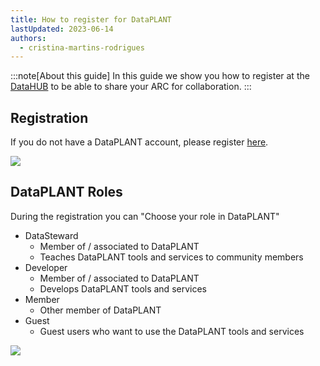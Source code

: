 ```yaml
---
title: How to register for DataPLANT
lastUpdated: 2023-06-14
authors: 
  - cristina-martins-rodrigues
---
```


:::note[About this guide]
In this guide we show you how to register at the [DataHUB](https://git.nfdi4plants.org/) to be able to share your ARC for collaboration.
:::

## Registration

If you do not have a DataPLANT account, please register [here](<https://register.nfdi4plants.org>).

![](@images/datahub/dataplant-registration.png)

## DataPLANT Roles

During the registration you can "Choose your role in DataPLANT"

- DataSteward
  - Member of / associated to DataPLANT
  - Teaches DataPLANT tools and services to community members
- Developer
  - Member of / associated to DataPLANT
  - Develops DataPLANT tools and services
- Member
  - Other member of DataPLANT
- Guest
  - Guest users who want to use the DataPLANT tools and services

![](@images/datahub/dataplant-registration-roles.png)
